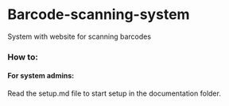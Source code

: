 # Barcode-scanning-system
System with website for scanning barcodes


### How to:

#### For system admins:
Read the setup.md file to start setup in the documentation folder.

